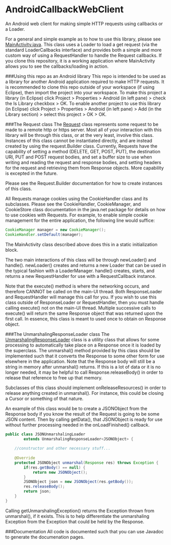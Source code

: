 AndroidCallbackWebClient
========================

An Android web client for making simple HTTP requests using callbacks or a Loader.

For a general and simple example as to how to use this library, please see [MainActivity.java](https://github.com/ericelsken/AndroidCallbackWebClient/blob/master/src/com/ericelsken/android/web/example/MainActivity.java).
This class uses a Loader to load a get request (via the standard LoaderCallbacks interface) and provides both a simple and more custom way of using a RequestHandler to handle the Request callbacks.
If you clone this repository, it is a working application where MainActivity allows you to see the callbacks/loading in action.

###Using this repo as an Android library
This repo is intended to be used as a library for another Android application required to make HTTP requests.
It is recommended to clone this repo outside of your workspace (if using Eclipse), then import the project into your workspace.
To make this project a library (in Eclipse) click Project > Properties > Android (in left pane) > check the Is Library checkbox > OK.
To enable another project to use this library (in Eclipse) click Project > Properties > Android (in left pane) > Add (in the Library section) > select this project > OK > OK.

###The Request class
The
[Request](https://github.com/ericelsken/AndroidCallbackWebClient/blob/master/src/com/ericelsken/android/web/Request.java) 
class represents some request to be made to a remote http or https server. Most all of your interaction with
this library will be through this class, or at the very least, involve this class.
Instances of this class cannot be instantiated directly, and are instead created by using the request.Builder class.
Currently, Requests have the capability of setting a method (DELETE, GET, POST, PUT), the destination URI,
PUT and POST request bodies, and set a buffer size to use when writing and reading the request and response bodies,
and setting headers for the request and retrieving them from Response objects.
More capability is excepted in the future.

Please see the Request.Builder documentation for how to create instances of this class.

All Requests manage cookies using the CookieHandler class and its subclasses. Please see the CookieHandler,
CookieManager, and CookieStore class documentation in the java.net package for details on how to use cookies with
Requests.
For example, to enable simple cookie management for the entire application, the following line would suffice:
```java
CookieManager manager = new CookieManager();
CookieHandler.setDefault(manager);
```
The MainActivity class described above does this in a static initialization block.

The two main interactions of this class will be through newLoader() and handle().
newLoader() creates and returns a new Loader<Response> that can be used in the typical fashion with a LoaderManager.
handle() creates, starts, and returns a new RequestHandler for use with a RequestCallback instance.

Note that the execute() method is where the networking occurs, and therefore CANNOT be called on the main-UI thread.
Both ResponseLoader and RequestHandler will manage this call for you. If you wish to use this class outside of 
ResponseLoader or RequestHandler, then you must handle calling execute() not on the main-UI thread.
Multiple successive calls to execute() will return the same Response object that was returned upon the first call.
In essence, this class is meant to used once to obtain on Response object.

###The UnmarshalingResponseLoader class
The
[UnmarshalingResponseLoader](https://github.com/ericelsken/AndroidCallbackWebClient/blob/master/src/com/ericelsken/android/web/content/UnmarshalingResponseLoader.java)
class is a utility class that allows for some processing to automatically take place
on a Response once it is loaded by the superclass.
The unmarshal() method provided by this class should be implemented such that
it converts the Response to some other form for use elsewhere in the
application. Note that the Response body will still be a string in memory
after unmarshal() returns. If this is a lot of data or it is no longer needed,
it may be helpful to call Response.releaseBody() in order to release that
reference to free up that memory.

Subclasses of this class should implement onReleaseResources() in order to
release anything created in unmarshal(). For instance, this could be closing
a Cursor or something of that nature.

An example of this class would be to create a JSONObject from the Response
body if you know the result of the Request is going to be some JSON content.
Then by calling getData(), that JSONObject is ready for use without further
processing needed in the onLoadFinished() callback.
```java
public class JSONUnmarshalingLoader 
		extends UnmarshalingResponseLoader<JSONObject> {
	
	//constructor and other necessary stuff...
	
	@Override
	protected JSONObject unmarshal(Response res) throws Exception {
		if(res.getBody() == null) {
			return new JSONObject();
		}
		JSONObject json = new JSONObject(res.getBody());
		res.releaseBody();
		return json;
	}
}
```

Calling getUnmarshalingException() returns the Exception thrown from
unmarshal(), if it exists. This is to help differentiate the unmarshaling
Exception from the Exception that could be held by the Response.

###Documentation
All code is documented such that you can use Javadoc to generate the documenation pages.
